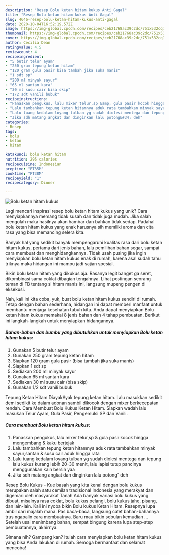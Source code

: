 ```yaml
---
description: "Resep Bolu ketan hitam kukus Anti Gagal"
title: "Resep Bolu ketan hitam kukus Anti Gagal"
slug: 4646-resep-bolu-ketan-hitam-kukus-anti-gagal
date: 2020-10-04T16:52:19.572Z
image: https://img-global.cpcdn.com/recipes/ceb21768ac39c2dc/751x532cq70/bolu-ketan-hitam-kukus-foto-resep-utama.jpg
thumbnail: https://img-global.cpcdn.com/recipes/ceb21768ac39c2dc/751x532cq70/bolu-ketan-hitam-kukus-foto-resep-utama.jpg
cover: https://img-global.cpcdn.com/recipes/ceb21768ac39c2dc/751x532cq70/bolu-ketan-hitam-kukus-foto-resep-utama.jpg
author: Cecilia Dean
ratingvalue: 4.5
reviewcount: 4
recipeingredient:
- "5 butir telur ayam"
- "250 gram tepung ketan hitam"
- "120 gram gula pasir bisa tambah jika suka manis"
- "1 sdt sp"
- "200 ml minyak sayur"
- "65 ml santan kara"
- "30 ml susu cair bisa skip"
- "1/2 sdt vanili bubuk"
recipeinstructions:
- "Panaskan pengukus, lalu mixer telur,sp &amp; gula pasir kocok hingga mengembang &amp; kaku berjejak"
- "Lalu tambahkan tepung ketan hitamnya aduk rata tambahkan minyak sayur,santan &amp; susu cair aduk hingga rata"
- "Lalu tuang kedalam loyang tulban yg sudah diolesi mentega dan tepung lalu kukus kurang lebih 20-30 menit, lalu lapisi tutup pancinya menggunakan kain bersih yaa"
- "Jika sdh matang angkat dan dinginkan lalu potong&#34; deh"
categories:
- Resep
tags:
- bolu
- ketan
- hitam

katakunci: bolu ketan hitam 
nutrition: 295 calories
recipecuisine: Indonesian
preptime: "PT35M"
cooktime: "PT38M"
recipeyield: "1"
recipecategory: Dinner

---
```



![Bolu ketan hitam kukus](https://img-global.cpcdn.com/recipes/ceb21768ac39c2dc/751x532cq70/bolu-ketan-hitam-kukus-foto-resep-utama.jpg)

Lagi mencari inspirasi resep bolu ketan hitam kukus yang unik? Cara menyiapkannya memang tidak susah dan tidak juga mudah. Jika salah mengolah maka hasilnya akan hambar dan bahkan tidak sedap. Padahal bolu ketan hitam kukus yang enak harusnya sih memiliki aroma dan cita rasa yang bisa memancing selera kita.

Banyak hal yang sedikit banyak mempengaruhi kualitas rasa dari bolu ketan hitam kukus, pertama dari jenis bahan, lalu pemilihan bahan segar, sampai cara membuat dan menghidangkannya. Tidak usah pusing jika ingin menyiapkan bolu ketan hitam kukus enak di rumah, karena asal sudah tahu triknya maka hidangan ini mampu jadi sajian spesial.

Bikin bolu ketan hitam yang dikukus aja. Rasanya legit banget ga seret, dikombinasi sama coklat dibagian tengahnya. Lihat postingan seorang teman di FB tentang si hitam manis ini, langsung mupeng pengen di eksekusi.


Nah, kali ini kita coba, yuk, buat bolu ketan hitam kukus sendiri di rumah. Tetap dengan bahan sederhana, hidangan ini dapat memberi manfaat untuk membantu menjaga kesehatan tubuh kita. Anda dapat menyiapkan Bolu ketan hitam kukus memakai 8 jenis bahan dan 4 tahap pembuatan. Berikut ini langkah-langkah untuk menyiapkan hidangannya.

<!--inarticleads1-->

##### Bahan-bahan dan bumbu yang dibutuhkan untuk menyiapkan Bolu ketan hitam kukus:

1. Gunakan 5 butir telur ayam
1. Gunakan 250 gram tepung ketan hitam
1. Siapkan 120 gram gula pasir (bisa tambah jika suka manis)
1. Siapkan 1 sdt sp
1. Sediakan 200 ml minyak sayur
1. Gunakan 65 ml santan kara
1. Sediakan 30 ml susu cair (bisa skip)
1. Gunakan 1/2 sdt vanili bubuk


Tepung Ketan Hitam DiayakAyak tepung ketan hitam. Lalu masukkan sedikit demi sedikit ke dalam adonan sambil dikocok dengan mixer berkecepatan rendah. Cara Membuat Bolu Kukus Ketan Hitam. Siapkan wadah lalu masukan Telur Ayam, Gula Pasir, Pengemulsi SP dan Vanili. 

<!--inarticleads2-->

##### Cara membuat Bolu ketan hitam kukus:

1. Panaskan pengukus, lalu mixer telur,sp &amp; gula pasir kocok hingga mengembang &amp; kaku berjejak
1. Lalu tambahkan tepung ketan hitamnya aduk rata tambahkan minyak sayur,santan &amp; susu cair aduk hingga rata
1. Lalu tuang kedalam loyang tulban yg sudah diolesi mentega dan tepung lalu kukus kurang lebih 20-30 menit, lalu lapisi tutup pancinya menggunakan kain bersih yaa
1. Jika sdh matang angkat dan dinginkan lalu potong&#34; deh


Resep Bolu Kukus - Kue basah yang kita kenal dengan bolu kukus merupakan salah satu cemilan tradisional Indonesia yang merakyat dan digemari oleh masyarakat Tanah Ada banyak variasi bolu kukus yang dibuat, misalnya rasa coklat, bolu kukus pelangi, bolu kukus jahe, pisang, dan lain-lain. Kali ini nyoba bikin Bolu kukus Ketan Hitam. Resepnya lupa ambil dari majalah mana. Pas baca-baca, langsung catet bahan-bahannya trus ngapalin cara membuatnya. Baru mau bikin sebulan kemudian … Setelah usai menimbang bahan, sempat bingung karena lupa step-step pembuatannya, akhirnya. 

Gimana nih? Gampang kan? Itulah cara menyiapkan bolu ketan hitam kukus yang bisa Anda lakukan di rumah. Semoga bermanfaat dan selamat mencoba!
